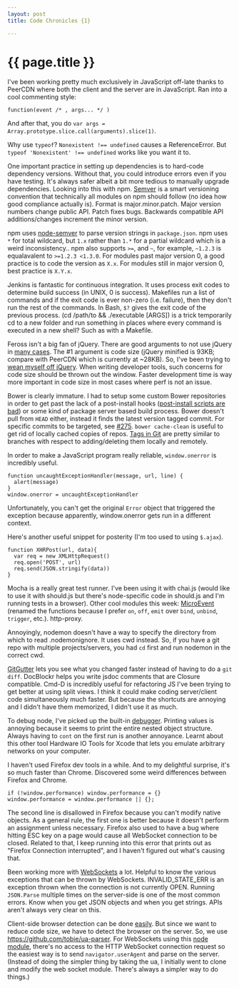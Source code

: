 ```yaml
---
layout: post
title: Code Chronicles {1}

---
```



{{ page.title }}
================

I've been working pretty much exclusively in JavaScript off-late thanks to PeerCDN where both the client and the server are in JavaScript. Ran into a cool commenting style:

```
function(event /* , args... */ ) 
```

And after that, you do `var args = Array.prototype.slice.call(arguments).slice(1)`.

Why use `typeof`? `Nonexistent !== undefined` causes a ReferenceError. But `typeof 'Nonexistent' !== undefined` works like you want it to.

One important practice in setting up dependencies is to hard-code dependency versions. Without that, you could introduce errors even if you have testing. It's always safer albeit a bit more tedious to manually upgrade dependencies. Looking into this with npm. [Semver](http://semver.org/) is a smart versioning convention that technically all modules on npm should follow (no idea how good compliance actually is). Format is major.minor.patch. Major version numbers change public API. Patch fixes bugs. Backwards compatible API additions/changes increment the minor version.

npm uses [node-semver](https://github.com/isaacs/node-semver) to parse version strings in `package.json`. npm uses `*` for total wildcard, but `1.x` rather than `1.*` for a partial wildcard which is a weird inconsistency.. npm also supports `>=`, and `~`, for example, `~1.2.3` is equalavalent to `>=1.2.3 <1.3.0`. For modules past major version 0, a good practice is to code the version as `X.x`. For modules still in major version 0, best practice is `X.Y.x`.

Jenkins is fantastic for continuous integration. It uses process exit codes to determine build success (in UNIX, 0 is success). Makefiles run a list of commands and if the exit code is ever non-zero (i.e. failure), then they don't run the rest of the commands. In Bash, `$?` gives the exit code of the previous process. (cd /path/to && ./executable [ARGS]) is a trick temporarily cd to a new folder and run something in places where every command is executed in a new shell? Such as with a Makefile.

Feross isn't a big fan of jQuery. There are good arguments to not use jQuery in [many cases](http://i.stack.imgur.com/ssRUr.gif). The #1 argument is code size (jQuery minified is 93KB; compare with PeerCDN which is currently at ~28KB). So, I've been trying to [wean myself off jQuery](http://substack.net/weaning_yourself_off_jquery). When writing developer tools, such concerns for code size should be thrown out the window. Faster development time is way more important in code size in most cases where perf is not an issue.

Bower is clearly immature. I had to setup some custom Bower repositories in order to get past the lack of a post-install hooks ([post-install scripts are bad](https://github.com/twitter/bower/issues/249)) or some kind of package server based build process. Bower doesn't pull from `HEAD` either, instead it finds the latest version tagged commit. For specific commits to be targeted, see [#275](https://github.com/twitter/bower/issues/275). `bower cache-clean` is useful to get rid of locally cached copies of repos. [Tags in Git](http://git-scm.com/book/en/Git-Basics-Tagging) are pretty similar to branches with respect to adding/deleting them locally and remotely.


In order to make a JavaScript program really reliable, `window.onerror` is incredibly useful.

    function uncaughtExceptionHandler(message, url, line) {  
      alert(message)  
    }  
    window.onerror = uncaughtExceptionHandler  


Unfortunately, you can't get the original `Error` object that triggered the exception because apparently, window.onerror gets run in a different context.

Here's another useful snippet for posterity (I'm too used to using `$.ajax`).

    function XHRPost(url, data){
      var req = new XMLHttpRequest()
      req.open('POST', url)
      req.send(JSON.stringify(data))
    }


Mocha is a really great test runner. I've been using it with chai.js (would like to use it with should.js but there's node-specific code in should.js and I'm running tests in a browser). Other cool modules this week: [MicroEvent](https://github.com/jeromeetienne/microevent.js) (renamed the functions because I prefer `on`, `off`, `emit` over `bind`, `unbind`, `trigger`, etc.). http-proxy.

Annoyingly, nodemon doesn't have a way to specify the directory from which to read .nodemonignore. It uses cwd instead. So, if you have a git repo with multiple projects/servers, you had `cd` first and run nodemon in the correct cwd.

[GitGutter](https://github.com/jisaacks/GitGutter) lets you see what you changed faster instead of having to do a `git diff`. DocBlockr helps you write jsdoc comments that are Closure compatible. Cmd-D is incredibly useful for refactoring JS 
I've been trying to get better at using split views. I think it could make coding server/client code simultaneously much faster.  But because the shortcuts are annoying and I didn't have them memorized, I didn't use it as much.

To debug node, I've picked up the built-in [debugger](http://nodejs.org/api/debugger.html). Printing values is annoying because it seems to print the entire nested object structure. Always having to `cont` on the first run is another annoyance. Learnt about this other tool Hardware IO Tools for Xcode that lets you emulate arbitrary networks on your computer. 

I haven't used Firefox dev tools in a while. And to my delightful surprise, it's so much faster than Chrome. Discovered some weird differences between Firefox and Chrome.

    if (!window.performance) window.performance = {}
    window.performance = window.performance || {};

The second line is disallowed in Firefox because you can't modify native objects. As a general rule, the first one is better because it doesn't perform an assignment unless necessary. Firefox also used to have a bug where hitting ESC key on a page would cause all WebSocket connection to be closed. Related to that, I keep running into this error that prints out as "Firefox Connection interrupted", and I haven't figured out what's causing that.

Been working more with [WebSockets](https://developer.mozilla.org/en-US/docs/WebSockets/WebSockets_reference/WebSocket) a lot. Helpful to know the various exceptions that can be thrown by WebSockets. INVALID_STATE_ERR is an exception thrown when the connection is not currently OPEN. Running `JSON.Parse` multiple times on the server-side is one of the most common errors. Know when you get JSON objects and when you get strings. APIs aren't always very clear on this.

Client-side browser detection can be done [easily](http://www.quirksmode.org/js/detect.html). But since we want to reduce code size, we have to detect the browser on the server. So, we use https://github.com/tobie/ua-parser. For WebSockets using this [node module](https://github.com/Worlize/WebSocket-Node), there's no access to the HTTP WebSocket connection request so the easiest way is to send `navigator.userAgent` and parse on the server. (Instead of doing the simpler thing by taking the ua, I initially went to clone and modify the web socket module. There's always a simpler way to do things.)


